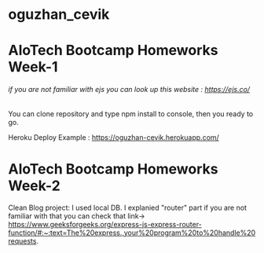 # oguzhan_cevik
# AloTech Bootcamp Homeworks Week-1
###### if you are not familiar with ejs you can look up this website : https://ejs.co/
You can clone repository and type npm install to console, then you ready to go.


Heroku Deploy Example : https://oguzhan-cevik.herokuapp.com/


# AloTech Bootcamp Homeworks Week-2
Clean Blog project: I used local DB. I explanied "router" part if you are not familiar with that you can check that link->
https://www.geeksforgeeks.org/express-js-express-router-function/#:~:text=The%20express.,your%20program%20to%20handle%20requests.
